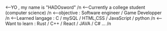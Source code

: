 <--YO , my name is "HADOsword" /n
<--Currently a college student (computer science) /n
<--objective : Software engineer / Game Developper /n
<--Learned langage : C / mySQL / HTML,CSS / JavaScript / python /n
<--Want to learn : Rust / C++ / React / JAVA / C# ... /n
